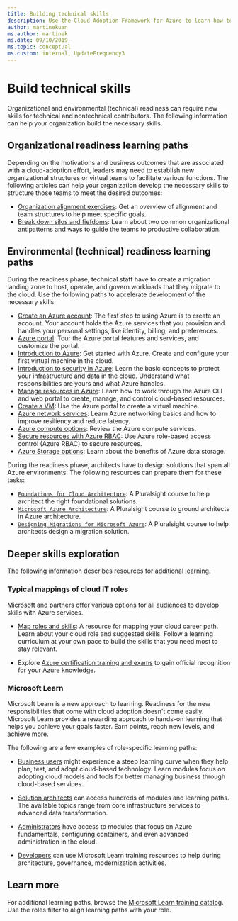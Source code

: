 ```yaml
---
title: Building technical skills
description: Use the Cloud Adoption Framework for Azure to learn how to help your organization develop the necessary skills to structure teams to meet the desired outcomes.
author: martinekuan
ms.author: martinek
ms.date: 09/10/2019
ms.topic: conceptual
ms.custom: internal, UpdateFrequency3
---
```


# Build technical skills

Organizational and environmental (technical) readiness can require new skills for technical and nontechnical contributors. The following information can help your organization build the necessary skills.

## Organizational readiness learning paths

Depending on the motivations and business outcomes that are associated with a cloud-adoption effort, leaders may need to establish new organizational structures or virtual teams to facilitate various functions. The following articles can help your organization develop the necessary skills to structure those teams to meet the desired outcomes:

- [Organization alignment exercises](./index.md): Get an overview of alignment and team structures to help meet specific goals.
- [Break down silos and fiefdoms](./fiefdoms-silos.md): Learn about two common organizational antipatterns and ways to guide the teams to productive collaboration.

## Environmental (technical) readiness learning paths

During the readiness phase, technical staff have to create a migration landing zone to host, operate, and govern workloads that they migrate to the cloud. Use the following paths to accelerate development of the necessary skills:

- [Create an Azure account](/training/modules/create-an-azure-account/): The first step to using Azure is to create an account. Your account holds the Azure services that you provision and handles your personal settings, like identity, billing, and preferences.
- [Azure portal](/training/modules/tour-azure-portal/): Tour the Azure portal features and services, and customize the portal.
- [Introduction to Azure](/training/modules/intro-to-azure-fundamentals/): Get started with Azure. Create and configure your first virtual machine in the cloud.
- [Introduction to security in Azure](/training/modules/protect-against-security-threats-azure/): Learn the basic concepts to protect your infrastructure and data in the cloud. Understand what responsibilities are yours and what Azure handles.
- [Manage resources in Azure](/training/paths/manage-resources-in-azure/): Learn how to work through the Azure CLI and web portal to create, manage, and control cloud-based resources.
- [Create a VM](/training/modules/create-windows-virtual-machine-in-azure/): Use the Azure portal to create a virtual machine.
- [Azure network services](/training/modules/azure-networking-fundamentals/): Learn Azure networking basics and how to improve resiliency and reduce latency.
- [Azure compute options](/training/modules/azure-compute-fundamentals/): Review the Azure compute services.
- [Secure resources with Azure RBAC](/training/modules/secure-azure-resources-with-rbac/): Use Azure role-based access control (Azure RBAC) to secure resources.
- [Azure Storage options](/training/modules/azure-database-fundamentals/): Learn about the benefits of Azure data storage.

During the readiness phase, architects have to design solutions that span all Azure environments. The following resources can prepare them for these tasks:

- [`Foundations for Cloud Architecture`](https://www.pluralsight.com/courses/cloud-architecture-foundations): A Pluralsight course to help architect the right foundational solutions.
- [`Microsoft Azure Architecture`](https://www.pluralsight.com/courses/cloud-architecture-foundations): A Pluralsight course to ground architects in Azure architecture.
- [`Designing Migrations for Microsoft Azure`](https://www.pluralsight.com/courses/cloud-architecture-foundations): A Pluralsight course to help architects design a migration solution.

## Deeper skills exploration

The following information describes resources for additional learning.

### Typical mappings of cloud IT roles

Microsoft and partners offer various options for all audiences to develop skills with Azure services.

- [Map roles and skills](../plan/suggested-skills.md): A resource for mapping your cloud career path. Learn about your cloud role and suggested skills. Follow a learning curriculum at your own pace to build the skills that you need most to stay relevant.

- Explore [Azure certification training and exams](/certifications/) to gain official recognition for your Azure knowledge.

### Microsoft Learn

Microsoft Learn is a new approach to learning. Readiness for the new responsibilities that come with cloud adoption doesn't come easily. Microsoft Learn provides a rewarding approach to hands-on learning that helps you achieve your goals faster. Earn points, reach new levels, and achieve more.

The following are a few examples of role-specific learning paths:

- [Business users](/training/browse/?roles=business-user) might experience a steep learning curve when they help plan, test, and adopt cloud-based technology. Learn modules focus on adopting cloud models and tools for better managing business through cloud-based services.

- [Solution architects](/training/browse/?roles=solution-architect) can access hundreds of modules and learning paths. The available topics range from core infrastructure services to advanced data transformation.

- [Administrators](/training/browse/?roles=administrator) have access to modules that focus on Azure fundamentals, configuring containers, and even advanced administration in the cloud.

- [Developers](/training/browse/?roles=developer&term=infrastructure) can use Microsoft Learn training resources to help during architecture, governance, modernization activities.

## Learn more

For additional learning paths, browse the [Microsoft Learn training catalog](/training/browse/). Use the roles filter to align learning paths with your role.
